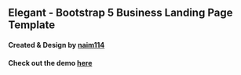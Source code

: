 ## Elegant - Bootstrap 5 Business Landing Page Template
#### Created & Design by [naim114](https://github.com/naim114)
#### Check out the demo [here](https://naim114.github.io/portfolio/demo/elegant-bootstrap-template/index.html)
